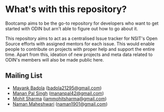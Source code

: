 # What's with this repository?
Bootcamp aims to be the go-to repository for developers who want to get started with ODIN but arn't able to figure out how to go about it.

This repository aims to act as a centralised Issue tracker for NSIT's Open Source efforts with assigned mentors for each issue. This would enable people to contribute on projects with proper help and support the entire time. Apart from this, ideation of new projects and meta data related to ODIN's members will also be made public here.

## Mailing List
* [Mayank Badola](https://mayankbadola.me) (badola21295@gmail.com)
* [Manan Pal Singh](https://mananpal1997.github.io) (mananpal42@gmail.com)
* [Mohit Sharma](https://github.com/mohits10) (iammohitsharma@gmail.com)
* [Naman Maheshwari](https://github.com/naman1901) (naman1901@gmail.com)
